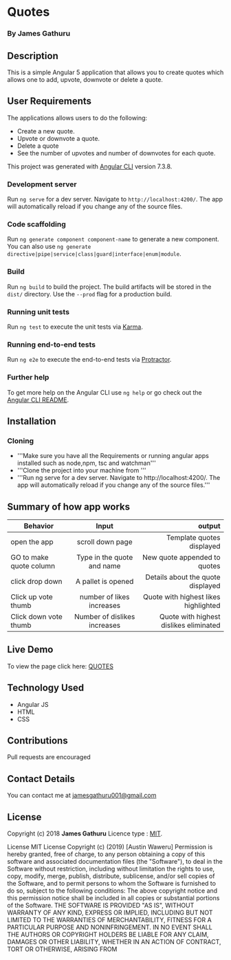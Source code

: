 # Quotes

### By James Gathuru

## Description
This is a simple Angular 5 application that allows you to create quotes which allows one to add, upvote, downvote or delete a quote.

## User Requirements
The applications allows users to do the following:

+ Create a new quote.
+ Upvote or downvote a quote.
+ Delete a quote
+ See the number of upvotes and number of downvotes for each quote.


This project was generated with  [Angular CLI](https://github.com/angular/angular-cli) version 7.3.8.

### Development server

Run `ng serve` for a dev server. Navigate to `http://localhost:4200/`. The app will automatically reload if you change any of the source files.

### Code scaffolding

Run `ng generate component component-name` to generate a new component. You can also use `ng generate directive|pipe|service|class|guard|interface|enum|module`.

### Build

Run `ng build` to build the project. The build artifacts will be stored in the `dist/` directory. Use the `--prod` flag for a production build.

### Running unit tests

Run `ng test` to execute the unit tests via [Karma](https://karma-runner.github.io).

### Running end-to-end tests

Run `ng e2e` to execute the end-to-end tests via [Protractor](http://www.protractortest.org/).

### Further help

To get more help on the Angular CLI use `ng help` or go check out the [Angular CLI README](https://github.com/angular/angular-cli/blob/master/README.md).



## Installation
### Cloning
+ '''Make sure you have all the Requirements or running angular apps installed such as node,npm, tsc and watchman'''
+ '''Clone the project into your machine from  '''
+ '''Run ng serve for a dev server. Navigate to http://localhost:4200/. The app will automatically reload if you change any of the source files.'''

## Summary of how app works

| Behavior                | Input                         | output                                |
|-------------------------|:-----------------------------:|--------------------------------------:|
| open the app            | scroll  down page             | Template quotes displayed             |
| GO to make quote column | Type in the quote and name    | New quote appended to quotes          |
| click drop down         | A pallet is opened            | Details about the quote displayed     |
| Click up vote thumb     |  number of likes increases    |Quote with highest likes highlighted   |
| Click down vote thumb   |  Number of dislikes increases |Quote with highest dislikes eliminated |

## Live Demo
To view the page click here: [QUOTES]()

## Technology Used
+ Angular JS
+ HTML 
+ CSS

## Contributions 
Pull requests are encouraged

## Contact Details
You can contact me at jamesgathuru001@gmail.com

## License

Copyright (c) 2018 **James Gathuru**
Licence type : [MIT](https://opensource.org/licenses/MIT). 

License MIT License Copyright (c) (2019) [Austin Waweru] Permission is hereby granted, free of charge, to any person obtaining a copy of this software and associated documentation files (the "Software"), to deal in the Software without restriction, including without limitation the rights to use, copy, modify, merge, publish, distribute, sublicense, and/or sell copies of the Software, and to permit persons to whom the Software is furnished to do so, subject to the following conditions: The above copyright notice and this permission notice shall be included in all copies or substantial portions of the Software. THE SOFTWARE IS PROVIDED "AS IS", WITHOUT WARRANTY OF ANY KIND, EXPRESS OR IMPLIED, INCLUDING BUT NOT LIMITED TO THE WARRANTIES OF MERCHANTABILITY, FITNESS FOR A PARTICULAR PURPOSE AND NONINFRINGEMENT. IN NO EVENT SHALL THE AUTHORS OR COPYRIGHT HOLDERS BE LIABLE FOR ANY CLAIM, DAMAGES OR OTHER LIABILITY, WHETHER IN AN ACTION OF CONTRACT, TORT OR OTHERWISE, ARISING FROM

